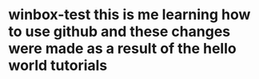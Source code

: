 # winbox-test this is me learning how to use github and these changes were made as a result of the hello world tutorials
